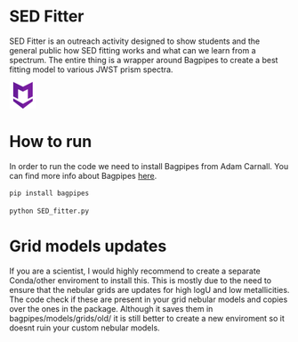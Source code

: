 
# SED Fitter

SED Fitter is an outreach activity designed to show students and the general public how SED fitting works and what can we learn from a spectrum. The entire thing is a wrapper around Bagpipes to create a best fitting model to various JWST prism spectra. 

![alt text](https://github.com/adam-p/markdown-here/raw/master/src/common/images/icon48.png "Logo Title Text 1")


# How to run 

In order to run the code we need to install Bagpipes from Adam Carnall. You can find more info about Bagpipes <a href="https://bagpipes.readthedocs.io/en/latest/" target=_blank>here</a>.

```
pip install bagpipes

python SED_fitter.py

```

# Grid models updates

If you are a scientist, I would highly recommend to create a separate Conda/other enviroment to install this. This is mostly due to the need to ensure that the nebular grids are updates for high logU and low metallicities. The code check if these are present in your grid nebular models and copies over the ones in the package. Although it saves them in bagpipes/models/grids/old/ it is still better to create a new enviroment so it doesnt ruin your custom nebular models. 

